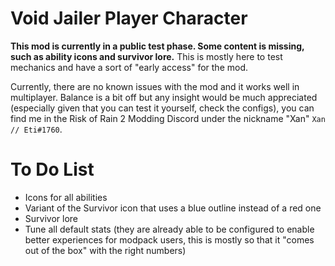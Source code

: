 # Void Jailer Player Character

**This mod is currently in a public test phase. Some content is missing, such as ability icons and survivor lore.** This is mostly here to test mechanics and have a sort of "early access" for the mod.

Currently, there are no known issues with the mod and it works well in multiplayer. Balance is a bit off but any insight would be much appreciated (especially given that you can test it yourself, check the configs), you can find me in the Risk of Rain 2 Modding Discord under the nickname "Xan" `Xan // Eti#1760`.

# To Do List
* Icons for all abilities
* Variant of the Survivor icon that uses a blue outline instead of a red one
* Survivor lore
* Tune all default stats (they are already able to be configured to enable better experiences for modpack users, this is mostly so that it "comes out of the box" with the right numbers)